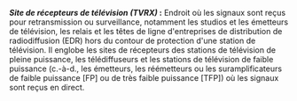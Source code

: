 **_Site de récepteurs de télévision \(TVRX\)_ :** Endroit où les signaux sont reçus pour retransmission ou surveillance, notamment les studios et les émetteurs de télévision, les relais et les têtes de ligne d'entreprises de distribution de radiodiffusion (EDR) hors du contour de protection d'une station de télévision. Il englobe les sites de récepteurs des stations de télévision de pleine puissance, les télédiffuseurs et les stations de télévision de faible puissance (c.-à-d., les émetteurs, les réémetteurs ou les suramplificateurs de faible puissance [FP] ou de très faible puissance [TFP]) où les signaux sont reçus en direct.
